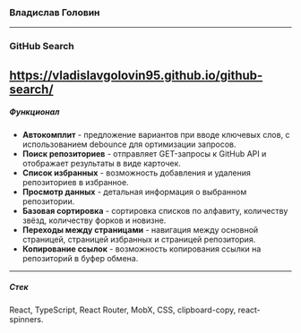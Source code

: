 ### Владислав Головин
---
### GitHub Search
https://vladislavgolovin95.github.io/github-search/
---
##### Функционал
- **Автокомплит** - предложение вариантов при вводе ключевых слов, с использованием debounce для ортимизации запросов.
- **Поиск репозиториев** - отправляет GET-запросы к GitHub API и отображает результаты в виде карточек.
- **Список избранных** - возможность добавления и удаления репозиториев в избранное.
- **Просмотр данных** - детальная информация о выбранном репозитории.
- **Базовая сортировка** - сортировка списков по алфавиту, количеству звёзд, количеству форков и новизне.
- **Переходы между страницами** - навигация между основной страницей, страницей избранных и страницей репозитория.
- **Копирование ссылок** - возможность копирования ссылки на репозиторий в буфер обмена.
---
##### Стек
React, TypeScript, React Router, MobX, CSS, clipboard-copy, react-spinners.
